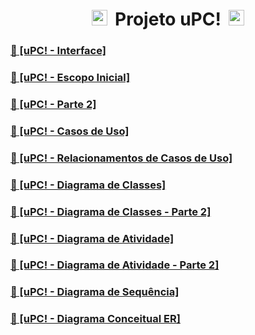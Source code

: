 <h1 align="center">
  <img src="https://camo.githubusercontent.com/e8e7b06ecf583bc040eb60e44eb5b8e0ecc5421320a92929ce21522dbc34c891/68747470733a2f2f6d656469612e67697068792e636f6d2f6d656469612f6876524a434c467a6361737252346961377a2f67697068792e676966" width="30px" 
  style="
  width: 25px;
  height: 25px;
  margin-right: 5px;
  ">
  <strong>Projeto uPC!</strong>
  <img src="https://camo.githubusercontent.com/e8e7b06ecf583bc040eb60e44eb5b8e0ecc5421320a92929ce21522dbc34c891/68747470733a2f2f6d656469612e67697068792e636f6d2f6d656469612f6876524a434c467a6361737252346961377a2f67697068792e676966" width="30px" 
  style="
  width: 25px;
  height: 25px;
  margin-left: 5px;
  ">
</h1>

<div>
  <h3><a href="https://www.canva.com/design/DAEuI2WTheI/bzSuD-VPT2Qfec1NGytBIw/view?utm_content=DAEuI2WTheI&utm_campaign=designshare&utm_medium=link&utm_source=publishpresent#1">🔗 [uPC! - Interface]</a></h3>
  <h3><a href="https://drive.google.com/file/d/13aY9Ke2umQxbamFr4YQShUz_XJn-Cvgf/view?usp=sharing">🔗 [uPC! - Escopo Inicial]</a></h3>
  <h3><a href="https://drive.google.com/file/d/1Dq5crFf0-YMhRe2hcN98P-9JuXH_omKV/view?usp=sharing">🔗 [uPC! - Parte 2]</a></h3>
  <h3><a href="https://drive.google.com/file/d/1hvJ8ZACmLORi2aV_effKSZbaHUEgTVhz/view?usp=sharing">🔗 [uPC! - Casos de Uso]</a></h3>
  <h3><a href="https://drive.google.com/file/d/1HCblcsSt9hTrxeBHMh9KmwaE5aF-1grO/view?usp=sharing">🔗 [uPC! - Relacionamentos de Casos de Uso]</a></h3>
  <h3><a href="https://drive.google.com/file/d/1-u37cmD1sG1TVrb969lrwnJ6kBGz1j30/view?usp=sharing">🔗 [uPC! - Diagrama de Classes]</a></h3>
  <h3><a href="https://drive.google.com/file/d/1xubb3PrGzbuluBWxgQp20Cs-N-3M5rnQ/view?usp=sharing">🔗 [uPC! - Diagrama de Classes - Parte 2]</a></h3>
  <h3><a href="https://drive.google.com/file/d/1RZXh4plTEu-VvicLSHqRA8e4kRDwXWfs/view?usp=share_link">🔗 [uPC! - Diagrama de Atividade]</a></h3>
  <h3><a href="https://drive.google.com/file/d/19DQHzrImbc2fRnpw0grSJGNSImz1FyZV/view?usp=sharing">🔗 [uPC! - Diagrama de Atividade - Parte 2]</a></h3>
  <h3><a href="https://drive.google.com/file/d/16QRHd9HKBSoLzwKsGe8JVHRU56taz_Db/view?usp=sharing">🔗 [uPC! - Diagrama de Sequência]</a></h3>
  <h3><a href="https://drive.google.com/file/d/1AwN2MbZUXldpBXi4A5akmaJdHYEmJT44/view?usp=sharing">🔗 [uPC! - Diagrama Conceitual ER]</a></h3>
</div>


